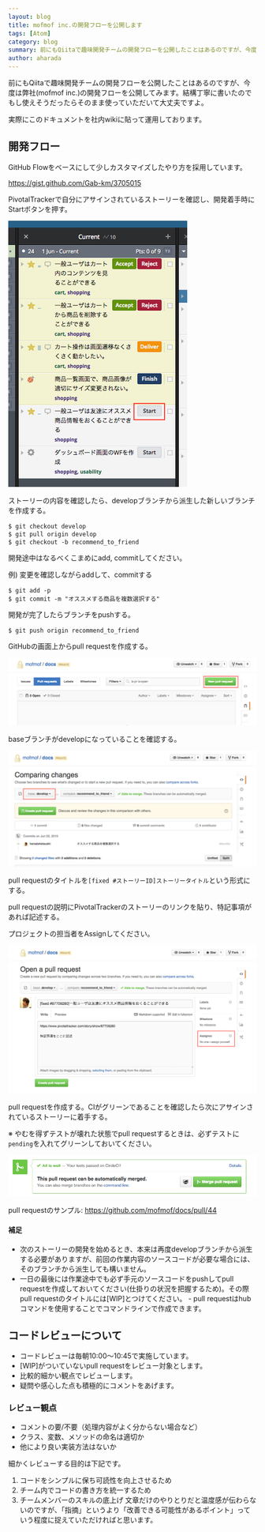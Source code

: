 ```yaml
---
layout: blog
title: mofmof inc.の開発フローを公開します
tags: [Atom]
category: blog
summary: 前にもQiitaで趣味開発チームの開発フローを公開したことはあるのですが、今度は弊社(mofmof inc.)の開発フローを公開してみます。結構丁寧に書いたのでもし使えそうだったらそのまま使っていただいて大丈夫ですよ。
author: aharada
---
```


前にもQiitaで趣味開発チームの開発フローを公開したことはあるのですが、今度は弊社(mofmof inc.)の開発フローを公開してみます。結構丁寧に書いたのでもし使えそうだったらそのまま使っていただいて大丈夫ですよ。

実際にこのドキュメントを社内wikiに貼って運用しております。

## 開発フロー
GitHub Flowをベースにして少しカスタマイズしたやり方を採用しています。  

https://gist.github.com/Gab-km/3705015

PivotalTrackerで自分にアサインされているストーリーを確認し、開発着手時にStartボタンを押す。

![](../images/blog/2015-06-06-develop-flow/pivo.png)

ストーリーの内容を確認したら、developブランチから派生した新しいブランチを作成する。

```
$ git checkout develop
$ git pull origin develop
$ git checkout -b recommend_to_friend
```

開発途中はなるべくこまめにadd, commitしてください。

例) 変更を確認しながらaddして、commitする

```
$ git add -p
$ git commit -m "オススメする商品を複数選択する"
```

開発が完了したらブランチをpushする。

```
$ git push origin recommend_to_friend
```

GitHubの画面上からpull requestを作成する。

![](../images/blog/2015-06-06-develop-flow/github01.png)

baseブランチがdevelopになっていることを確認する。

![](../images/blog/2015-06-06-develop-flow/github02.png)


pull requestのタイトルを```[fixed #ストーリーID]ストーリータイトル```という形式にする。

pull requestの説明にPivotalTrackerのストーリーのリンクを貼り、特記事項があれば記述する。

プロジェクトの担当者をAssignしてください。

![](../images/blog/2015-06-06-develop-flow/github03.png)

pull requestを作成する。CIがグリーンであることを確認したら次にアサインされているストーリーに着手する。

※ やむを得ずテストが壊れた状態でpull requestするときは、必ずテストに`pending`を入れてグリーンしておいてください。

![](../images/blog/2015-06-06-develop-flow/github04.png)


pull requestのサンプル: https://github.com/mofmof/docs/pull/44


#### 補足
- 次のストーリーの開発を始めるとき、本来は再度developブランチから派生する必要がありますが、前回の作業内容のソースコードが必要な場合には、そのブランチから派生しても構いません。
- 一日の最後には作業途中でも必ず手元のソースコードをpushしてpull requestを作成しておいてください(仕掛りの状況を把握するため)。その際pull requestのタイトルには[WIP]とつけてください。  - pull requestはhubコマンドを使用することでコマンドラインで作成できます。

## コードレビューについて
- コードレビューは毎朝10:00〜10:45で実施しています。
- [WIP]がついていないpull requestをレビュー対象とします。
- 比較的細かい観点でレビューします。
- 疑問や感心した点も積極的にコメントをあげます。

### レビュー観点
* コメントの要/不要（処理内容がよく分からない場合など）
* クラス、変数、メソッドの命名は適切か
* 他により良い実装方法はないか

細かくレビューする目的は下記です。

1. コードをシンプルに保ち可読性を向上させるため
1. チーム内でコードの書き方を統一するため
1. チームメンバーのスキルの底上げ
文章だけのやりとりだと温度感が伝わらないのですが、「指摘」というより「改善できる可能性があるポイント」っていう程度に捉えていただければと思います。
